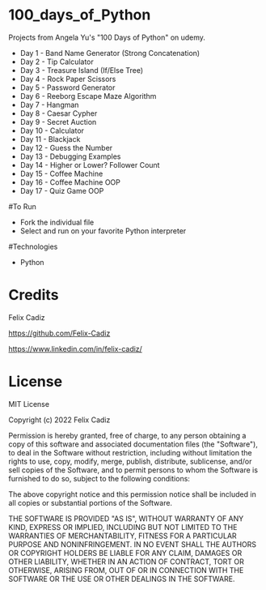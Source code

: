 # 100_days_of_Python

Projects from Angela Yu's "100 Days of Python" on udemy.
- Day 1 - Band Name Generator (Strong Concatenation) 
- Day 2 - Tip Calculator
- Day 3 - Treasure Island (If/Else Tree)
- Day 4 - Rock Paper Scissors
- Day 5 - Password Generator
- Day 6 - Reeborg Escape Maze Algorithm
- Day 7 - Hangman
- Day 8 - Caesar Cypher
- Day 9 - Secret Auction
- Day 10 - Calculator
- Day 11 - Blackjack
- Day 12 - Guess the Number
- Day 13 - Debugging Examples
- Day 14 - Higher or Lower? Follower Count
- Day 15 - Coffee Machine
- Day 16 - Coffee Machine OOP
- Day 17 - Quiz Game OOP

#To Run
- Fork the individual file
- Select and run on your favorite Python interpreter

#Technologies
- Python

# Credits
Felix Cadiz

https://github.com/Felix-Cadiz

https://www.linkedin.com/in/felix-cadiz/

# License

MIT License

Copyright (c) 2022 Felix Cadiz

Permission is hereby granted, free of charge, to any person obtaining a copy
of this software and associated documentation files (the "Software"), to deal
in the Software without restriction, including without limitation the rights
to use, copy, modify, merge, publish, distribute, sublicense, and/or sell
copies of the Software, and to permit persons to whom the Software is
furnished to do so, subject to the following conditions:

The above copyright notice and this permission notice shall be included in all
copies or substantial portions of the Software.

THE SOFTWARE IS PROVIDED "AS IS", WITHOUT WARRANTY OF ANY KIND, EXPRESS OR
IMPLIED, INCLUDING BUT NOT LIMITED TO THE WARRANTIES OF MERCHANTABILITY,
FITNESS FOR A PARTICULAR PURPOSE AND NONINFRINGEMENT. IN NO EVENT SHALL THE
AUTHORS OR COPYRIGHT HOLDERS BE LIABLE FOR ANY CLAIM, DAMAGES OR OTHER
LIABILITY, WHETHER IN AN ACTION OF CONTRACT, TORT OR OTHERWISE, ARISING FROM,
OUT OF OR IN CONNECTION WITH THE SOFTWARE OR THE USE OR OTHER DEALINGS IN THE
SOFTWARE.
